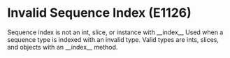 # Invalid Sequence Index (E1126)

Sequence index is not an int, slice, or instance with \_\_index\_\_ Used
when a sequence type is indexed with an invalid type. Valid types are
ints, slices, and objects with an \_\_index\_\_ method.
